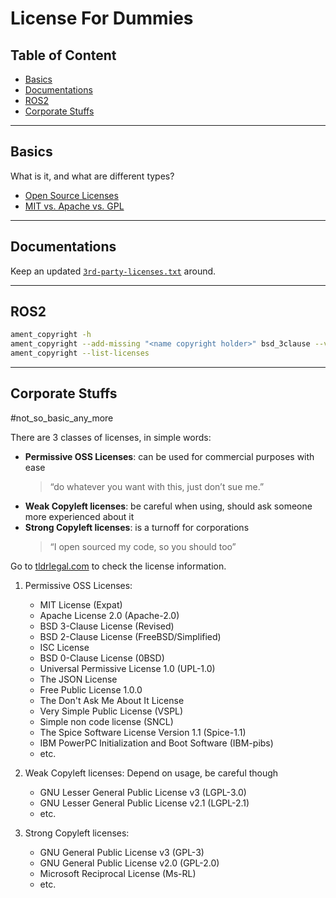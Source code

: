 # License For Dummies

## Table of Content

<!-- vim-markdown-toc GFM -->

* [Basics](#basics)
* [Documentations](#documentations)
* [ROS2](#ros2)
* [Corporate Stuffs](#corporate-stuffs)

<!-- vim-markdown-toc -->

---

## Basics

What is it, and what are different types?

- [Open Source Licenses](https://gist.github.com/nicolasdao/a7adda51f2f185e8d2700e1573d8a633)
- [MIT vs. Apache vs. GPL](https://exygy.com/blog/which-license-should-i-use-mit-vs-apache-vs-gpl/)

---

## Documentations

Keep an updated [`3rd-party-licenses.txt`](3rd-party-licenses.txt) around.

---

## ROS2

```bash
ament_copyright -h
ament_copyright --add-missing "<name copyright holder>" bsd_3clause --verbose .
ament_copyright --list-licenses
```

---

## Corporate Stuffs

\#not_so_basic_any_more

There are 3 classes of licenses, in simple words:

- **Permissive OSS Licenses**: can be used for commercial purposes with ease
  > “do whatever you want with this, just don’t sue me.”
- **Weak Copyleft licenses**: be careful when using, should ask someone more experienced about it
- **Strong Copyleft licenses**: is a turnoff for corporations
  > “I open sourced my code, so you should too”

Go to [tldrlegal.com](https://tldrlegal.com/) to check the license information.

1. Permissive OSS Licenses:

   - MIT License (Expat)
   - Apache License 2.0 (Apache-2.0)
   - BSD 3-Clause License (Revised)
   - BSD 2-Clause License (FreeBSD/Simplified)
   - ISC License
   - BSD 0-Clause License (0BSD)
   - Universal Permissive License 1.0 (UPL-1.0)
   - The JSON License
   - Free Public License 1.0.0
   - The Don't Ask Me About It License
   - Very Simple Public License (VSPL)
   - Simple non code license (SNCL)
   - The Spice Software License Version 1.1 (Spice-1.1)
   - IBM PowerPC Initialization and Boot Software (IBM-pibs)
   - etc.

2. Weak Copyleft licenses: Depend on usage, be careful though

   - GNU Lesser General Public License v3 (LGPL-3.0)
   - GNU Lesser General Public License v2.1 (LGPL-2.1)
   - etc.

3. Strong Copyleft licenses:
   - GNU General Public License v3 (GPL-3)
   - GNU General Public License v2.0 (GPL-2.0)
   - Microsoft Reciprocal License (Ms-RL)
   - etc.
